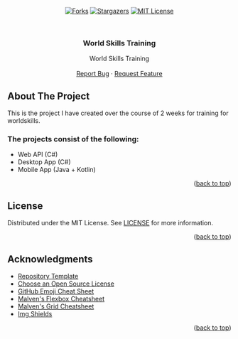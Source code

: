 <!-- Allow HTML -->
<!-- markdownlint-disable MD033 -->

<!-- Allow HTML top-level heading -->
<!-- markdownlint-disable MD041 -->

<a name="readme-top"></a>

<!-- PROJECT SHIELDS -->
<div align="center">

<a href="[forks-url]">[![Forks][forks-shield]][forks-url]</a>
<a href="[stars-url]">[![Stargazers][stars-shield]][stars-url]</a>
<a href="[license-url]">[![MIT License][license-shield]][license-url]</a>

</div>

<!-- PROJECT LOGO -->
<br />
<div align="center">
  <h3 align="center">World Skills Training</h3>

  <p align="center">
    World Skills Training
    <br />
    <br />
    <a href="https://github.com/caffeine-addictt/worldskills-training/issues">Report Bug</a>
    ·
    <a href="https://github.com/caffeine-addictt/worldskills-training/issues">Request Feature</a>
  </p>
</div>

<!-- ABOUT THE PROJECT -->

## About The Project

This is the project I have created over the course of 2 weeks for training for worldskills.

### The projects consist of the following:

- Web API (C#)
- Desktop App (C#)
- Mobile App (Java + Kotlin)

<p align="right">(<a href="#readme-top">back to top</a>)</p>

<!-- LICENSE -->

## License

Distributed under the MIT License. See [LICENSE](./LICENSE) for more information.

<p align="right">(<a href="#readme-top">back to top</a>)</p>

<!-- ACKNOWLEDGMENTS -->

## Acknowledgments

- [Repository Template](https://github.com/caffeine-addictt/template)
- [Choose an Open Source License](https://choosealicense.com)
- [GitHub Emoji Cheat Sheet](https://www.webpagefx.com/tools/emoji-cheat-sheet)
- [Malven's Flexbox Cheatsheet](https://flexbox.malven.co/)
- [Malven's Grid Cheatsheet](https://grid.malven.co/)
- [Img Shields](https://shields.io)

<p align="right">(<a href="#readme-top">back to top</a>)</p>

<!-- MARKDOWN LINKS & IMAGES -->
<!-- https://www.markdownguide.org/basic-syntax/#reference-style-links -->

[forks-shield]: https://img.shields.io/github/forks/ws_1.svg?style=for-the-badge
[forks-url]: https://github.com/caffeine-addictt/worldskills-training/network/members
[stars-shield]: https://img.shields.io/github/stars/ws_1.svg?style=for-the-badge&color=yellow
[stars-url]: https://github.com/caffeine-addictt/worldskills-training/stargazers
[license-shield]: https://img.shields.io/github/license/ws_1.svg?style=for-the-badge
[license-url]: https://github.com/caffeine-addictt/worldskills-training/blob/master/LICENSE
